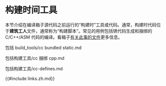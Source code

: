 # 构建时间工具

本节介绍在编译箱子源代码之前运行的“构建时”工具或代码。通常，构建时代码位于**建筑工人**文件，通常称为“构建脚本”。常见的用例包括锈代码生成和捆绑的 C/C++/ASM 代码的编译。看箱子[有关此事的文件][build-script-docs]更多信息。

包括 build_tools/cc bundled static.md

包括构建工具/cc 捆绑 cpp.md

包括构建工具/cc-defines.md

{{#include links.zh.md}}

[build-script-docs]: http://doc.crates.io/build-script.html
